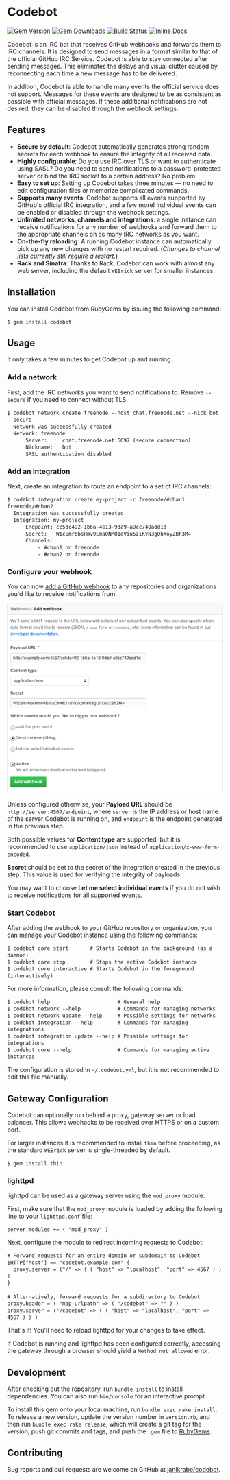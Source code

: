 # Codebot

[![Gem Version](https://badge.fury.io/rb/codebot.svg)](https://rubygems.org/gems/codebot)
[![Gem Downloads](https://img.shields.io/gem/dt/codebot.svg)](https://rubygems.org/gems/codebot)
[![Build Status](https://travis-ci.org/janikrabe/codebot.svg?branch=master)](https://travis-ci.org/janikrabe/codebot)
[![Inline Docs](https://inch-ci.org/github/janikrabe/codebot.svg?branch=master)](https://inch-ci.org/github/janikrabe/codebot)

Codebot is an IRC bot that receives GitHub webhooks and forwards them to
IRC channels. It is designed to send messages in a format similar to that
of the official GitHub IRC Service. Codebot is able to stay connected after
sending messages. This eliminates the delays and visual clutter caused by
reconnecting each time a new message has to be delivered.

In addition, Codebot is able to handle many events the official service does not
support. Messages for these events are designed to be as consistent as possible
with official messages. If these additional notifications are not desired, they
can be disabled through the webhook settings.

## Features

* **Secure by default**: Codebot automatically generates strong random secrets
  for each webhook to ensure the integrity of all received data.
* **Highly configurable**: Do you use IRC over TLS or want to authenticate
  using SASL? Do you need to send notifications to a password-protected server
  or bind the IRC socket to a certain address? No problem!
* **Easy to set up**: Setting up Codebot takes three minutes — no need to edit
  configuration files or memorize complicated commands.
* **Supports many events**: Codebot supports all events supported by GitHub's
  official IRC integration, and a few more! Individual events can be enabled or
  disabled through the webhook settings.
* **Unlimited networks, channels and integrations**: a single instance can
  receive notifications for any number of webhooks and forward them to the
  appropriate channels on as many IRC networks as you want.
* **On-the-fly reloading**: A running Codebot instance can automatically pick
  up any new changes with no restart required.
  (*Changes to channel lists currently still require a restart.*)
* **Rack and Sinatra**: Thanks to Rack, Codebot can work with almost any web
  server, including the default `WEBrick` server for smaller instances.

## Installation

You can install Codebot from RubyGems by issuing the following command:

```
$ gem install codebot
```

## Usage

It only takes a few minutes to get Codebot up and running.

### Add a network

First, add the IRC networks you want to send notifications to. Remove `--secure`
if you need to connect without TLS.

```
$ codebot network create freenode --host chat.freenode.net --nick bot --secure
  Network was successfully created
  Network: freenode
      Server:     chat.freenode.net:6697 (secure connection)
      Nickname:   bot
      SASL authentication disabled
```

### Add an integration

Next, create an integration to route an endpoint to a set of IRC channels:

```
$ codebot integration create my-project -c freenode/#chan1 freenode/#chan2
  Integration was successfully created
  Integration: my-project
      Endpoint: cc5dc492-1b6a-4e13-9da9-a9cc740add1d
      Secret:   WIcSmr6bsHmv9EmaONMQ1dViu5ziKYN3gUhXoyZBh3M=
      Channels:
          - #chan1 on freenode
          - #chan2 on freenode
```

### Configure your webhook

You can now [add a GitHub webhook][newhook] to any repositories and
organizations you'd like to receive notifications from.

![Sample webhook configuration](webhook.png)

Unless configured otherwise, your **Payload URL** should be
`http://server:4567/endpoint`, where `server` is the IP address or host name of
the server Codebot is running on, and `endpoint` is the endpoint generated in
the previous step.

Both possible values for **Content type** are supported, but it is recommended
to use `application/json` instead of `application/x-www-form-encoded`.

**Secret** should be set to the secret of the integration created in the
previous step. This value is used for verifying the integrity of payloads.

You may want to choose **Let me select individual events** if you do not wish
to receive notifications for all supported events.

### Start Codebot

After adding the webhook to your GitHub repository or organization, you can
manage your Codebot instance using the following commands:

```
$ codebot core start       # Starts Codebot in the background (as a daemon)
$ codebot core stop        # Stops the active Codebot instance
$ codebot core interactive # Starts Codebot in the foreground (interactively)
```

For more information, please consult the following commands:

```
$ codebot help                      # General help
$ codebot network --help            # Commands for managing networks
$ codebot network update --help     # Possible settings for networks
$ codebot integration --help        # Commands for managing integrations
$ codebot integration update --help # Possible settings for integrations
$ codebot core --help               # Commands for managing active instances
```

The configuration is stored in `~/.codebot.yml`, but it is not recommended to
edit this file manually.

## Gateway Configuration

Codebot can optionally run behind a proxy, gateway server or load balancer.
This allows webhooks to be received over HTTPS or on a custom port.

For larger instances it is recommended to install `thin` before proceeding, as
the standard `WEBrick` server is single-threaded by default.

```
$ gem install thin
```

### lighttpd

lighttpd can be used as a gateway server using the `mod_proxy` module.

First, make sure that the `mod_proxy` module is loaded by adding the following
line to your `lighttpd.conf` file:

```
server.modules += ( "mod_proxy" )
```

Next, configure the module to redirect incoming requests to Codebot:

```
# Forward requests for an entire domain or subdomain to Codebot
$HTTP["host"] == "codebot.example.com" {
  proxy.server = ("/" => ( ( "host" => "localhost", "port" => 4567 ) ) )
}

# Alternatively, forward requests for a subdirectory to Codebot
proxy.header = ( "map-urlpath" => ( "/codebot" => "" ) )
proxy.server = ("/codebot" => ( ( "host" => "localhost", "port" => 4567 ) ) )
```

That's it! You'll need to reload lighttpd for your changes to take effect.

If Codebot is running and lighttpd has been configured correctly, accessing the
gateway through a browser should yield a `Method not allowed` error.

## Development

After checking out the repository, run `bundle install` to install dependencies.
You can also run `bin/console` for an interactive prompt.

To install this gem onto your local machine, run `bundle exec rake install`.
To release a new version, update the version number in `version.rb`, and then
run `bundle exec rake release`, which will create a git tag for the version,
push git commits and tags, and push the `.gem` file to
[RubyGems][rubygem].

## Contributing

Bug reports and pull requests are welcome on GitHub at
[janikrabe/codebot][github].

[github]: https://github.com/janikrabe/codebot "codebot on GitHub"
[rubygem]: https://rubygems.org/gems/codebot "codebot on RubyGems.org"
[newhook]: https://developer.github.com/webhooks/creating/#setting-up-a-webhook
